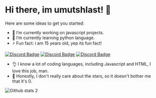 # Hi there, im umutshlast! 👋

Here are some ideas to get you started:

- 🔭 I’m currently working on javascript projects.
- 🌱 I’m currently learning python language.
- ⚡ Fun fact: i am 15 years old, yep its fun fact!

[![Discord Badge](https://img.shields.io/badge/Discord%20-7289DA.svg?&amp;style=for-the-badge&amp;logo=discord&amp;logoColor=white)](https://discord.gg/javascript)
[![Discord Badge](https://img.shields.io/badge/YouTube-ff0000.svg?&amp;style=for-the-badge&amp;logo=youtube&amp;logoColor=white)](https://www.youtube.com/ukqzn)
[![Discord Badge](https://img.shields.io/badge/Github%20-171515.svg?&amp;style=for-the-badge&amp;logo=github&amp;logoColor=white)](https://github.com/stableumut)

- 👌 I know a lot of coding languages, including Javascript and HTML, I love this job, man.
- 🤩 Honestly, I don't really care about the stars, so it doesn't bother me that it's 0.

![Github stats 2](https://github-readme-stats.vercel.app/api?username=umutshlast&show_icons=true&theme=radical)


